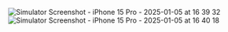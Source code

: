 ![Simulator Screenshot - iPhone 15 Pro - 2025-01-05 at 16 39 32](https://github.com/user-attachments/assets/b2b8be46-015a-4930-953e-8dd9f78fd850)
![Simulator Screenshot - iPhone 15 Pro - 2025-01-05 at 16 40 18](https://github.com/user-attachments/assets/9cfe2223-c327-4a99-bf26-938ae9638b51)

